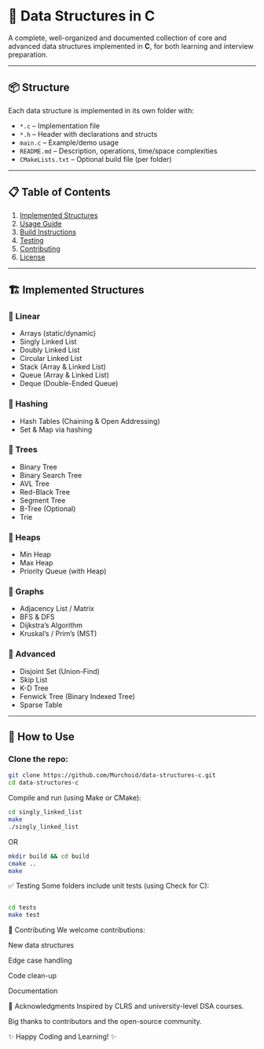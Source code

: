 # 📘 Data Structures in C

A complete, well-organized and documented collection of core and advanced data structures implemented in **C**, for both learning and interview preparation.

---

## 📦 Structure

Each data structure is implemented in its own folder with:

- `*.c` – Implementation file
- `*.h` – Header with declarations and structs
- `main.c` – Example/demo usage
- `README.md` – Description, operations, time/space complexities
- `CMakeLists.txt` – Optional build file (per folder)

---

## 📋 Table of Contents

1. [Implemented Structures](#-implemented-structures)
2. [Usage Guide](#-usage-guide)
3. [Build Instructions](#-build-instructions)
4. [Testing](#-testing)
5. [Contributing](#-contributing)
6. [License](#-license)

---

## 🏗️ Implemented Structures

### 🔹 Linear
- Arrays (static/dynamic)
- Singly Linked List
- Doubly Linked List
- Circular Linked List
- Stack (Array & Linked List)
- Queue (Array & Linked List)
- Deque (Double-Ended Queue)

### 🔹 Hashing
- Hash Tables (Chaining & Open Addressing)
- Set & Map via hashing

### 🔹 Trees
- Binary Tree
- Binary Search Tree
- AVL Tree
- Red-Black Tree
- Segment Tree
- B-Tree (Optional)
- Trie

### 🔹 Heaps
- Min Heap
- Max Heap
- Priority Queue (with Heap)

### 🔹 Graphs
- Adjacency List / Matrix
- BFS & DFS
- Dijkstra’s Algorithm
- Kruskal’s / Prim’s (MST)

### 🔹 Advanced
- Disjoint Set (Union-Find)
- Skip List
- K-D Tree
- Fenwick Tree (Binary Indexed Tree)
- Sparse Table

---

## 🚀 How to Use

### Clone the repo:
```sh
git clone https://github.com/Murchoid/data-structures-c.git
cd data-structures-c
```
Compile and run (using Make or CMake):

```sh
cd singly_linked_list
make
./singly_linked_list
```
OR

```sh
mkdir build && cd build
cmake ..
make
```
✅ Testing
Some folders include unit tests (using Check for C):

```sh

cd tests
make test
```
🤝 Contributing
We welcome contributions:

New data structures

Edge case handling

Code clean-up

Documentation

🙌 Acknowledgments
Inspired by CLRS and university-level DSA courses.

Big thanks to contributors and the open-source community.

✨ Happy Coding and Learning! ✨
